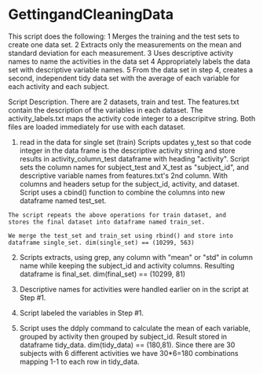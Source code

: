 # GettingandCleaningData
 
  This script does the following:
   1 Merges the training and the test sets to create one data set.
   2 Extracts only the measurements on the mean and standard deviation for
	each measurement. 
   3 Uses descriptive activity names to name the activities in the data set
   4 Appropriately labels the data set with descriptive variable names. 
   5 From the data set in step 4, creates a second, independent tidy data set 
	with the average of each variable for each activity and each subject.

Script Description.
  There are 2 datasets, train and test. The features.txt contain the description
	of the variables in each dataset. The activity_labels.txt maps the 
	activity code integer to a descripitve string. Both files are 
	loaded immediately for use with each dataset. 
  
  1) read in the data for single set (train)
	Scripts updates y_test so that code integer in the data frame is 
	the descriptive activity string and store results in activity_column_test
	dataframe with heading "activity".
	Script sets the column names for subject_test and X_test as "subject_id", 
	and descriptive variable names from features.txt's 2nd column.
	With columns and headers setup for the subject_id, activity, and 
	dataset. Script uses a cbind() function to combine the columns into new
	dataframe named test_set.

	The script repeats the above operations for train dataset, and	
	stores the final dataset into dataframe named train_set.

	We merge the test_set and train_set using rbind() and store into
	dataframe single_set. dim(single_set) == (10299, 563)

  2) Scripts extracts, using grep, any column with "mean" or "std" in column 
	name while keeping the subject_id and activity columns. Resulting 
	dataframe is final_set. dim(final_set) == (10299, 81)
	
   3) Descriptive names for activities were handled earlier on in the script
	at Step #1.
	
   4) Script labeled the variables in Step #1.

   5) Script uses the ddply command to calculate the mean of each variable, 
	grouped by activity then grouped by subject_id. Result stored in 
	dataframe tidy_data. dim(tidy_data) == (180,81). Since there are 
	30 subjects with 6 different activities we have 30*6=180 combinations
	mapping 1-1 to each row in tidy_data.
